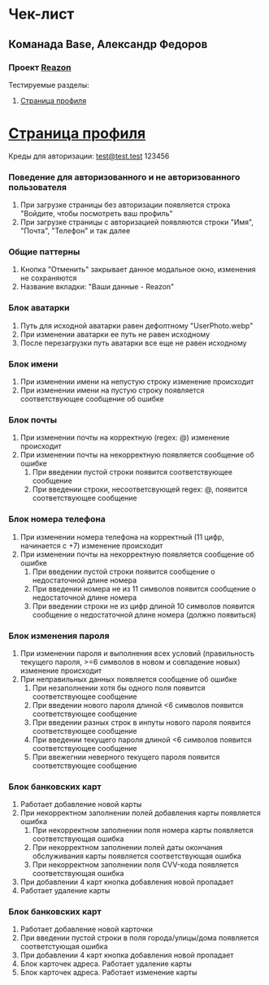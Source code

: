 # Чек-лист
## Команада Base, Александр Федоров
### Проект [Reazon](https://reazon.ru)

Тестируемые разделы:
1. [Страница профиля](https://github.com/thelvv/homework-3-spring-2023/blob/main/Base-Alexander-Fedorov.md#c%D1%82%D1%80%D0%B0%D0%BD%D0%B8%D1%86%D0%B0-%D0%BF%D1%80%D0%BE%D1%84%D0%B8%D0%BB%D1%8F)

# [Cтраница профиля](https://www.reazon.ru/user)
Креды для авторизации: test@test.test 123456

### Поведение для авторизованного и не авторизованного пользователя
1. При загрузке страницы без авторизации появляется строка "Войдите, чтобы посмотреть ваш профиль"
2. При загрузке страницы с авторизацией появляются строки "Имя", "Почта", "Телефон" и так далее

### Общие паттерны
1. Кнопка "Отменить" закрывает данное модальное окно, изменения не сохраняются
2. Название вкладки: "Ваши данные - Reazon"

### Блок аватарки
1. Путь для исходной аватарки равен дефолтному "UserPhoto.webp"
2. При изменении аватарки ее путь не равен исходному
3. После перезагрузки путь аватарки все еще не равен исходному

### Блок имени
1. При изменении имени на непустую строку изменение происходит
2. При изменении имени на пустую строку появляется соответствующее сообщение об ошибке

### Блок почты
1. При изменении почты на корректную (regex: @) изменение происходит
2. При изменении почты на некорректную появляется сообщение об ошибке
   1. При введении пустой строки появится соответствующее сообщение
   2. При введении строки, несоответсвующей regex: @, появится соответствующее сообщение

### Блок номера телефона
1. При изменении номера телефона на корректный (11 цифр, начинается с +7) изменение происходит
2. При изменении почты на некорректную появляется сообщение об ошибке
   1. При введении пустой строки появится сообщение о недостаточной длине номера
   2. При введении номера не из 11 символов появится сообщение о недостаточной длине номера
   3. При введении строки не из цифр длиной 10 символов появится сообщение о недостаточной длине номера (должно появиться)

### Блок изменения пароля
1. При изменении пароля и выполнения всех условий (правильность текущего пароля, >=6 символов в новом и совпадение новых) изменение происходит
2. При неправильных данных появляется сообщение об ошибке
   1. При незаполнении хотя бы одного поля появится соответствующее сообщение 
   2. При введении нового пароля длиной <6 символов появится соответствующее сообщение
   3. При введении разных строк в инпуты нового пароля появится соответствующее сообщение
   4. При введении текущего пароля длиной <6 символов появится соответствующее сообщение
   5. При ввежегнии неверного текущего пароля появится соответствующее сообщение

### Блок банковских карт
1. Работает добавление новой карты
2. При некорректном заполнении полей добавления карты появляется ошибка
   1. При некорректном заполнении поля номера карты появляется соответствующая ошибка
   2. При некорректном заполнении полей даты окончания обслуживания карты появляется соответствующая ошибка
   3. При некорректном заполнении поля CVV-кода появляется соответствующая ошибка
3. При добавлении 4 карт кнопка добавления новой пропадает
4. Работает удаление карты

### Блок банковских карт
1. Работает добавление новой карточки
2. При введении пустой строки в поля города/улицы/дома появляется соответстующая ошибка
3. При добавлении 4 карт кнопка добавления новой пропадает
4. Блок карточек адреса. Работает удаление карты
5. Блок карточек адреса. Работает изменение карты

